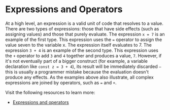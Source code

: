 # Expressions and Operators

At a high level, an expression is a valid unit of code that resolves to a value. There are two types of expressions: those that have side effects (such as assigning values) and those that purely evaluate. The expression `x = 7` is an example of the first type. This expression uses the `=` operator to assign the value seven to the variable x. The expression itself evaluates to 7. The expression `3 + 4` is an example of the second type. This expression uses the `+` operator to add `3` and `4` together and produces a value, `7`. However, if it's not eventually part of a bigger construct (for example, a variable declaration like `const z = 3 + 4`), its result will be immediately discarded `—` this is usually a programmer mistake because the evaluation doesn't produce any effects. As the examples above also illustrate, all complex expressions are joined by operators, such as `=` and `+`.

Visit the following resources to learn more:

- [Expressions and operators](https://developer.mozilla.org/en-US/docs/Web/JavaScript/Guide/Expressions_and_Operators)

